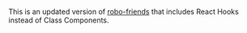 This is an updated version of [robo-friends](https://github.com/MarceloLopezS/robo-friends) that includes React Hooks instead of Class Components.